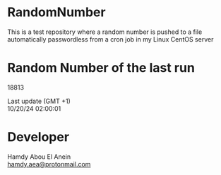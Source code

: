 # RandomNumber    
This is a test repository where a random number is pushed to a file automatically passwordless from a cron job in my Linux CentOS server    
# Random Number of the last run   
18813
      
Last update (GMT +1)    
10/20/24 02:00:01
# Developer    
Hamdy Abou El Anein   
hamdy.aea@protonmail.com
